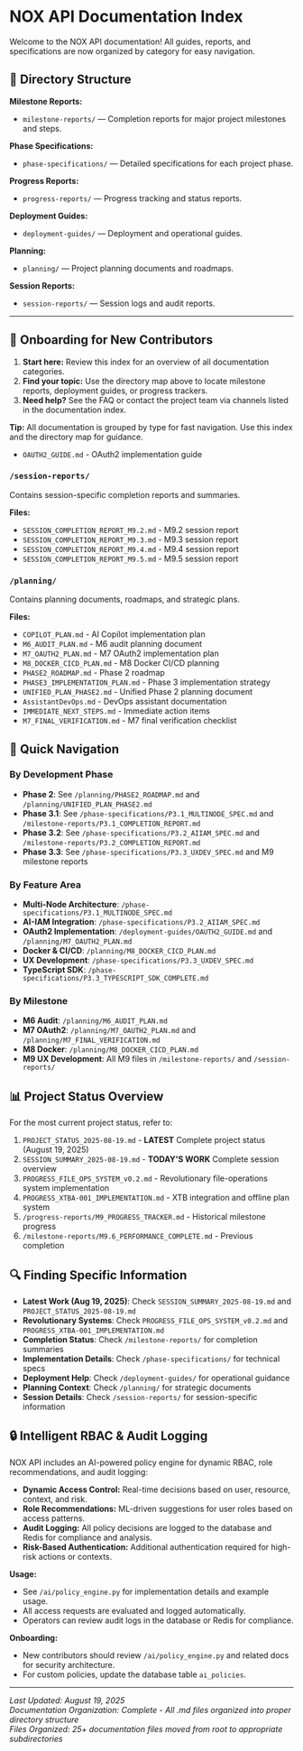 # NOX API Documentation Index

Welcome to the NOX API documentation! All guides, reports, and specifications are now organized by category for easy navigation.

## 📁 Directory Structure

**Milestone Reports:**
* `milestone-reports/` — Completion reports for major project milestones and steps.

**Phase Specifications:**
* `phase-specifications/` — Detailed specifications for each project phase.

**Progress Reports:**
* `progress-reports/` — Progress tracking and status reports.

**Deployment Guides:**
* `deployment-guides/` — Deployment and operational guides.

**Planning:**
* `planning/` — Project planning documents and roadmaps.

**Session Reports:**
* `session-reports/` — Session logs and audit reports.

---

## 🚀 Onboarding for New Contributors

1. **Start here:** Review this index for an overview of all documentation categories.
2. **Find your topic:** Use the directory map above to locate milestone reports, deployment guides, or progress trackers.
3. **Need help?** See the FAQ or contact the project team via channels listed in the documentation index.

**Tip:** All documentation is grouped by type for fast navigation. Use this index and the directory map for guidance.
- `OAUTH2_GUIDE.md` - OAuth2 implementation guide

### `/session-reports/`
Contains session-specific completion reports and summaries.

**Files:**
- `SESSION_COMPLETION_REPORT_M9.2.md` - M9.2 session report
- `SESSION_COMPLETION_REPORT_M9.3.md` - M9.3 session report
- `SESSION_COMPLETION_REPORT_M9.4.md` - M9.4 session report
- `SESSION_COMPLETION_REPORT_M9.5.md` - M9.5 session report

### `/planning/`
Contains planning documents, roadmaps, and strategic plans.

**Files:**
- `COPILOT_PLAN.md` - AI Copilot implementation plan
- `M6_AUDIT_PLAN.md` - M6 audit planning document
- `M7_OAUTH2_PLAN.md` - M7 OAuth2 implementation plan
- `M8_DOCKER_CICD_PLAN.md` - M8 Docker CI/CD planning
- `PHASE2_ROADMAP.md` - Phase 2 roadmap
- `PHASE3_IMPLEMENTATION_PLAN.md` - Phase 3 implementation strategy
- `UNIFIED_PLAN_PHASE2.md` - Unified Phase 2 planning document
- `AssistantDevOps.md` - DevOps assistant documentation
- `IMMEDIATE_NEXT_STEPS.md` - Immediate action items
- `M7_FINAL_VERIFICATION.md` - M7 final verification checklist

## 🎯 Quick Navigation

### By Development Phase
- **Phase 2**: See `/planning/PHASE2_ROADMAP.md` and `/planning/UNIFIED_PLAN_PHASE2.md`
- **Phase 3.1**: See `/phase-specifications/P3.1_MULTINODE_SPEC.md` and `/milestone-reports/P3.1_COMPLETION_REPORT.md`
- **Phase 3.2**: See `/phase-specifications/P3.2_AIIAM_SPEC.md` and `/milestone-reports/P3.2_COMPLETION_REPORT.md`
- **Phase 3.3**: See `/phase-specifications/P3.3_UXDEV_SPEC.md` and M9 milestone reports

### By Feature Area
- **Multi-Node Architecture**: `/phase-specifications/P3.1_MULTINODE_SPEC.md`
- **AI-IAM Integration**: `/phase-specifications/P3.2_AIIAM_SPEC.md`
- **OAuth2 Implementation**: `/deployment-guides/OAUTH2_GUIDE.md` and `/planning/M7_OAUTH2_PLAN.md`
- **Docker & CI/CD**: `/planning/M8_DOCKER_CICD_PLAN.md`
- **UX Development**: `/phase-specifications/P3.3_UXDEV_SPEC.md`
- **TypeScript SDK**: `/phase-specifications/P3.3_TYPESCRIPT_SDK_COMPLETE.md`

### By Milestone
- **M6 Audit**: `/planning/M6_AUDIT_PLAN.md`
- **M7 OAuth2**: `/planning/M7_OAUTH2_PLAN.md` and `/planning/M7_FINAL_VERIFICATION.md`
- **M8 Docker**: `/planning/M8_DOCKER_CICD_PLAN.md`
- **M9 UX Development**: All M9 files in `/milestone-reports/` and `/session-reports/`

## 📊 Project Status Overview

For the most current project status, refer to:
1. `PROJECT_STATUS_2025-08-19.md` - **LATEST** Complete project status (August 19, 2025)
2. `SESSION_SUMMARY_2025-08-19.md` - **TODAY'S WORK** Complete session overview
3. `PROGRESS_FILE_OPS_SYSTEM_v0.2.md` - Revolutionary file-operations system implementation
4. `PROGRESS_XTBA-001_IMPLEMENTATION.md` - XTB integration and offline plan system
5. `/progress-reports/M9_PROGRESS_TRACKER.md` - Historical milestone progress
6. `/milestone-reports/M9.6_PERFORMANCE_COMPLETE.md` - Previous completion

## 🔍 Finding Specific Information

* **Latest Work (Aug 19, 2025)**: Check `SESSION_SUMMARY_2025-08-19.md` and `PROJECT_STATUS_2025-08-19.md`
* **Revolutionary Systems**: Check `PROGRESS_FILE_OPS_SYSTEM_v0.2.md` and `PROGRESS_XTBA-001_IMPLEMENTATION.md`
* **Completion Status**: Check `/milestone-reports/` for completion summaries
* **Implementation Details**: Check `/phase-specifications/` for technical specs
* **Deployment Help**: Check `/deployment-guides/` for operational guidance
* **Planning Context**: Check `/planning/` for strategic documents
* **Session Details**: Check `/session-reports/` for session-specific information

## 🔒 Intelligent RBAC & Audit Logging

NOX API includes an AI-powered policy engine for dynamic RBAC, role recommendations, and audit logging:

- **Dynamic Access Control:** Real-time decisions based on user, resource, context, and risk.
- **Role Recommendations:** ML-driven suggestions for user roles based on access patterns.
- **Audit Logging:** All policy decisions are logged to the database and Redis for compliance and analysis.
- **Risk-Based Authentication:** Additional authentication required for high-risk actions or contexts.

**Usage:**
- See `/ai/policy_engine.py` for implementation details and example usage.
- All access requests are evaluated and logged automatically.
- Operators can review audit logs in the database or Redis for compliance.

**Onboarding:**
- New contributors should review `/ai/policy_engine.py` and related docs for security architecture.
- For custom policies, update the database table `ai_policies`.

---

*Last Updated: August 19, 2025*  
*Documentation Organization: Complete - All .md files organized into proper directory structure*  
*Files Organized: 25+ documentation files moved from root to appropriate subdirectories*
